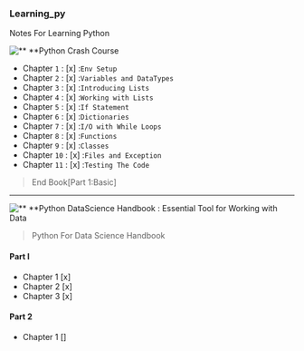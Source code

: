 ### Learning_py
Notes For Learning Python

![** **Python Crash Course](https://encrypted-tbn0.gstatic.com/images?q=tbn:ANd9GcRizmL_sT2l2OuzMSQfDKhp6TrBK03z1206Ag&s)

- Chapter `1`  :  [x] :`Env Setup`
- Chapter `2`  :  [x] :`Variables and DataTypes`
- Chapter `3`  :  [x] :`Introducing Lists`
- Chapter `4`  :  [x] :`Working with Lists`
- Chapter `5`  :  [x] :`If Statement`
- Chapter `6`  :  [x] :`Dictionaries`
- Chapter `7`  :  [x] :`I/O with While Loops`
- Chapter `8`  :  [x] :`Functions`
- Chapter `9`  :  [x] :`Classes`
- Chapter `10` :  [x] :`Files and Exception`
- Chapter `11` :  [x] :`Testing The Code`

> End Book[Part 1:Basic] 
---------------------------------------------------------------

![** **Python DataScience Handbook : Essential Tool for Working with Data](https://learning.oreilly.com/library/cover/9781491912126/250w/)

> Python For Data Science Handbook

#### Part I

- Chapter 1 [x]
- Chapter 2 [x]
- Chapter 3 [x]

#### Part 2

- Chapter 1 []
